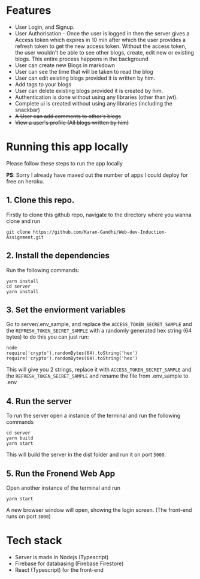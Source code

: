 # Features

- User Login, and Signup.
- User Authorisation - Once the user is logged in then the server gives a Access token which expires in 10 min after which the user provides a refresh token to get the new access token. Without the access token, the user wouldn't be able to see other blogs, create, edit new or existing blogs. This entire process happens in the background
- User can create new Blogs in markdown
- User can see the time that will be taken to read the blog
- User can edit existing blogs provided it is written by him.
- Add tags to your blogs
- User can delete existing blogs provided it is created by him.
- Authentication is done without using any libraries (other than jwt).
- Complete ui is created without using any libraries (including the snackbar)
- ~~A User can add comments to other's blogs~~
- ~~View a user's profile (All blogs written by him)~~

# Running this app locally

Please follow these steps to run the app locally

**PS**: Sorry I already have maxed out the number of apps I could deploy for free on heroku.

## 1. Clone this repo.

Firstly to clone this github repo, navigate to the directory where you wanna clone and run

```
git clone https://github.com/Karan-Gandhi/Web-dev-Induction-Assignment.git
```

## 2. Install the dependencies

Run the following commands:

```
yarn install
cd server
yarn install
```

## 3. Set the enviorment variables

Go to server/.env_sample, and replace the `ACCESS_TOKEN_SECRET_SAMPLE` and the `REFRESH_TOKEN_SECRET_SAMPLE` with a randomly generated hex string (64 bytes) to do this you can just run:

```
node
require('crypto').randomBytes(64).toString('hex')
require('crypto').randomBytes(64).toString('hex')
```

This will give you 2 strings, replace it with `ACCESS_TOKEN_SECRET_SAMPLE` and the `REFRESH_TOKEN_SECRET_SAMPLE` and rename the file from .env_sample to .env

## 4. Run the server

To run the server open a instance of the terminal and run the following commands

```
cd server
yarn build
yarn start
```

This will build the server in the dist folder and run it on port `5000`.

## 5. Run the Fronend Web App

Open another instance of the terminal and run

```
yarn start
```

A new browser window will open, showing the login screen. (The front-end runs on port `3000`)

# Tech stack

- Server is made in Nodejs (Typescript)
- Firebase for databasing (Firebase Firestore)
- React (Typescript) for the front-end
